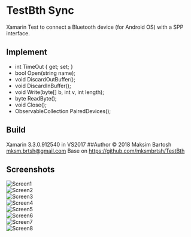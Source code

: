 # TestBth Sync
Xamarin Test to connect a Bluetooth device (for Android OS) with a SPP interface.
## Implement
* int TimeOut { get; set; }
* bool Open(string name);
* void DiscardOutBuffer();
* void DiscardInBuffer();
* void Write(byte[] b, int v, int length);
* byte ReadByte();
* void Close();
* ObservableCollection<string> PairedDevices();
## Build
Xamarin 3.3.0.912540 in VS2017
##Author
© 2018 Maksim Bartosh mksm.brtsh@gmail.com
Base on https://github.com/mksmbrtsh/TestBth
 ## Screenshots
![Screen1](https://raw.githubusercontent.com/mksmbrtsh/Sync-SPP-in-BT-for-Xamarin/master/photo_2018-11-19_15-46-25.jpg)<br>
![Screen2](https://github.com/mksmbrtsh/Sync-SPP-in-BT-for-Xamarin/blob/master/photo_2018-11-19_15-46-28.jpg?raw=true)<br>
![Screen3](https://github.com/mksmbrtsh/Sync-SPP-in-BT-for-Xamarin/blob/master/photo_2018-11-19_15-46-32.jpg?raw=true)<br>
![Screen4](https://github.com/mksmbrtsh/Sync-SPP-in-BT-for-Xamarin/blob/master/photo_2018-11-19_15-46-36.jpg?raw=true)<br>
![Screen5](https://github.com/mksmbrtsh/Sync-SPP-in-BT-for-Xamarin/blob/master/photo_2018-11-19_15-46-39.jpg?raw=true)<br>
![Screen6](https://github.com/mksmbrtsh/Sync-SPP-in-BT-for-Xamarin/blob/master/photo_2018-11-19_15-46-43.jpg?raw=true)<br>
![Screen7](https://github.com/mksmbrtsh/Sync-SPP-in-BT-for-Xamarin/blob/master/photo_2018-11-19_15-46-48.jpg?raw=true)<br>
![Screen8](https://github.com/mksmbrtsh/Sync-SPP-in-BT-for-Xamarin/blob/master/photo_2018-11-19_15-46-51.jpg?raw=true)<br>
